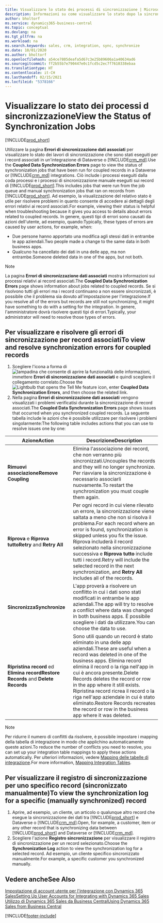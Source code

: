 ```yaml
---
title: Visualizzare lo stato dei processi di sincronizzazione | Microsoft Docs
description: Informazioni su come visualizzare lo stato dopo la sincronizzazione di record associati.
author: bholtorf
ms.service: dynamics365-business-central
ms.topic: conceptual
ms.devlang: na
ms.tgt_pltfrm: na
ms.workload: na
ms.search.keywords: sales, crm, integration, sync, synchronize
ms.date: 10/01/2020
ms.author: bholtorf
ms.openlocfilehash: a54ce7805deafa5d67c3e25b89606a1a40634ad6
ms.sourcegitcommit: ff2b55b7e790447e0c1fcd5c2ec7f7610338ebaa
ms.translationtype: HT
ms.contentlocale: it-CH
ms.lasthandoff: 02/15/2021
ms.locfileid: "5378166"
---
```

# <a name="view-the-status-of-synchronization-jobs"></a><span data-ttu-id="18607-103">Visualizzare lo stato dei processi d sincronizzazione</span><span class="sxs-lookup"><span data-stu-id="18607-103">View the Status of Synchronization Jobs</span></span>
[!INCLUDE[prod_short](includes/cc_data_platform_banner.md)]

<span data-ttu-id="18607-104">Utilizzare la pagina **Errori di sincronizzazione dati associati** per visualizzare lo stato dei lavori di sincronizzazione che sono stati eseguiti per i record associati in un'integrazione di Dataverse o [!INCLUDE[crm_md](includes/crm_md.md)].</span><span class="sxs-lookup"><span data-stu-id="18607-104">Use the **Coupled Data Synchronization Errors** page to view the status of synchronization jobs that have been run for coupled records in a Dataverse or [!INCLUDE[crm_md](includes/crm_md.md)] integrations.</span></span> <span data-ttu-id="18607-105">Ciò include i processi eseguiti dalla coda processi e i processi di sincronizzazione manuale eseguiti sui record di [!INCLUDE[prod_short](includes/prod_short.md)].</span><span class="sxs-lookup"><span data-stu-id="18607-105">This includes jobs that were run from the job queue and manual synchronization jobs that ran on records from [!INCLUDE[prod_short](includes/prod_short.md)].</span></span> <span data-ttu-id="18607-106">Ad esempio, la visualizzazione del relativo stato è utile per risolvere problemi in quanto consente di accedere ai dettagli degli errori relativi ai record associati.</span><span class="sxs-lookup"><span data-stu-id="18607-106">For example, viewing their status is helpful when troubleshooting because it gives you access to details about errors related to coupled records.</span></span> <span data-ttu-id="18607-107">In genere, questi tipi di errori sono causati da azioni dell'utente, ad esempio, quando:</span><span class="sxs-lookup"><span data-stu-id="18607-107">Typically, these types of errors are caused by user actions, for example, when:</span></span>  

* <span data-ttu-id="18607-108">Due persone hanno apportato una modifica agli stessi dati in entrambe le app aziendali.</span><span class="sxs-lookup"><span data-stu-id="18607-108">Two people made a change to the same data in both business apps.</span></span>
* <span data-ttu-id="18607-109">Qualcuno ha cancellato dei dati in una delle app, ma non entrambe.</span><span class="sxs-lookup"><span data-stu-id="18607-109">Someone deleted data in one of the apps, but not both.</span></span>

> [!Note]
> <span data-ttu-id="18607-110">La pagina **Errori di sincronizzazione dati associati** mostra informazioni sui processi relativi ai record associati.</span><span class="sxs-lookup"><span data-stu-id="18607-110">The **Coupled Data Synchronization Errors** page shows information about jobs related to coupled records.</span></span> <span data-ttu-id="18607-111">Se si risolvono tutti gli errori ma i record continuano a non essere sincronizzati, è possibile che il problema sia dovuto all'impostazione per l'integrazione.</span><span class="sxs-lookup"><span data-stu-id="18607-111">If you resolve all of the errors but records are still not synchronizing, it might have something to do with a setting for the integration.</span></span> <span data-ttu-id="18607-112">In genere, l'amministratore dovrà risolvere questi tipi di errori.</span><span class="sxs-lookup"><span data-stu-id="18607-112">Typically, your administrator will need to resolve those types of errors.</span></span>   

<!--

> [!VIDEO https://go.microsoft.com/fwlink/?linkid=2098171]

-->

## <a name="to-view-and-resolve-synchronization-errors-for-coupled-records"></a><span data-ttu-id="18607-113">Per visualizzare e risolvere gli errori di sincronizzazione per record associati</span><span class="sxs-lookup"><span data-stu-id="18607-113">To view and resolve synchronization errors for coupled records</span></span>
1. <span data-ttu-id="18607-114">Scegliere l'icona a forma di ![lampadina che consente di aprire la funzionalità delle informazioni](media/ui-search/search_small.png "Informazioni sull'operazione che si desidera eseguire"), immettere **Errori di sincronizzazione dati associati** e quindi scegliere il collegamento correlato.</span><span class="sxs-lookup"><span data-stu-id="18607-114">Choose the ![Lightbulb that opens the Tell Me feature](media/ui-search/search_small.png "Tell me what you want to do") icon, enter **Coupled Data Synchronization Errors**, and then choose the related link.</span></span>
2. <span data-ttu-id="18607-115">Nella pagina **Errori di sincronizzazione dati associati** vengono visualizzati i problemi verificatisi durante la sincronizzazione di record associati.</span><span class="sxs-lookup"><span data-stu-id="18607-115">The **Coupled Data Synchronization Errors** page shows issues that occurred when you synchronized coupled records.</span></span> <span data-ttu-id="18607-116">La seguente tabella include le azioni che è possibile utilizzare per risolvere i problemi singolarmente:</span><span class="sxs-lookup"><span data-stu-id="18607-116">The following table includes actions that you can use to resolve issues one by one:</span></span>

|<span data-ttu-id="18607-117">Azione</span><span class="sxs-lookup"><span data-stu-id="18607-117">Action</span></span>|<span data-ttu-id="18607-118">Descrizione</span><span class="sxs-lookup"><span data-stu-id="18607-118">Description</span></span>|
|----|----|
|<span data-ttu-id="18607-119">**Rimuovi associazione**</span><span class="sxs-lookup"><span data-stu-id="18607-119">**Remove Coupling**</span></span>|<span data-ttu-id="18607-120">Elimina l'associazione dei record, che non verranno più sincronizzati.</span><span class="sxs-lookup"><span data-stu-id="18607-120">Uncouples the records and they will no longer synchronize.</span></span> <span data-ttu-id="18607-121">Per riavviare la sincronizzazione è necessario associarli nuovamente.</span><span class="sxs-lookup"><span data-stu-id="18607-121">To restart the synchronization you must couple them again.</span></span> |
|<span data-ttu-id="18607-122">**Riprova** e **Riprova tutto**</span><span class="sxs-lookup"><span data-stu-id="18607-122">**Retry** and **Retry All**</span></span>|<span data-ttu-id="18607-123">Per ogni record in cui viene rilevato un errore, la sincronizzazione viene saltata a meno che non si risolva il problema.</span><span class="sxs-lookup"><span data-stu-id="18607-123">For each record where an error is found, synchronization is skipped unless you fix the issue.</span></span> <span data-ttu-id="18607-124">Riprova includerà il record selezionato nella sincronizzazione successiva e **Riprova tutto** include tutti i record.</span><span class="sxs-lookup"><span data-stu-id="18607-124">Retry will include the selected record in the next synchronization, and **Retry All** includes all of the records.</span></span>|
|<span data-ttu-id="18607-125">**Sincronizza**</span><span class="sxs-lookup"><span data-stu-id="18607-125">**Synchronize**</span></span>|<span data-ttu-id="18607-126">L'app proverà a risolvere un conflitto in cui i dati sono stati modificati in entrambe le app aziendali.</span><span class="sxs-lookup"><span data-stu-id="18607-126">The app will try to resolve a conflict where data was changed in both business apps.</span></span> <span data-ttu-id="18607-127">È possibile scegliere i dati da utilizzare.</span><span class="sxs-lookup"><span data-stu-id="18607-127">You can choose the data to use.</span></span>|
|<span data-ttu-id="18607-128">**Ripristina record** ed **Elimina record**</span><span class="sxs-lookup"><span data-stu-id="18607-128">**Restore Records** and **Delete Records**</span></span>|<span data-ttu-id="18607-129">Sono utili quando un record è stato eliminato in una delle app aziendali.</span><span class="sxs-lookup"><span data-stu-id="18607-129">These are useful when a record was deleted in one of the business apps.</span></span> <span data-ttu-id="18607-130">Elimina record elimina il record o la riga nell'app in cui è ancora presente.</span><span class="sxs-lookup"><span data-stu-id="18607-130">Delete Records deletes the record or row in the app where it still exists.</span></span> <span data-ttu-id="18607-131">Ripristina record ricrea il record o la riga nell'app aziendale in cui è stato eliminato.</span><span class="sxs-lookup"><span data-stu-id="18607-131">Restore Records recreates the record or row in the business app where it was deleted.</span></span>|

> [!NOTE]
> <span data-ttu-id="18607-132">Per ridurre il numero di conflitti da risolvere, è possibile impostare i mapping della tabella di integrazione in modo che applichino automaticamente queste azioni.</span><span class="sxs-lookup"><span data-stu-id="18607-132">To reduce the number of conflicts you need to resolve, you can set up your integration table mappings to apply these actions automatically.</span></span> <span data-ttu-id="18607-133">Per ulteriori informazioni, vedere [Mapping delle tabelle di integrazione](admin-how-to-modify-table-mappings-for-synchronization.md#mapping-integration-tables).</span><span class="sxs-lookup"><span data-stu-id="18607-133">For more information, [Mapping Integration Tables](admin-how-to-modify-table-mappings-for-synchronization.md#mapping-integration-tables).</span></span>

## <a name="to-view-the-synchronization-log-for-a-specific-manually-synchronized-record"></a><span data-ttu-id="18607-134">Per visualizzare il registro di sincronizzazione per uno specifico record (sincronizzato manualmente)</span><span class="sxs-lookup"><span data-stu-id="18607-134">To view the synchronization log for a specific (manually synchronized) record</span></span>
1. <span data-ttu-id="18607-135">Aprire, ad esempio, un cliente, un articolo o qualunque altro record che esegue la sincronizzazione dei dati tra [!INCLUDE[prod_short](includes/prod_short.md)] e Dataverse o [!INCLUDE[crm_md](includes/crm_md.md)].</span><span class="sxs-lookup"><span data-stu-id="18607-135">Open, for example, a customer, item or any other record that is synchronizing data between [!INCLUDE[prod_short](includes/prod_short.md)] and Dataverse or [!INCLUDE[crm_md](includes/crm_md.md)].</span></span>
2. <span data-ttu-id="18607-136">Scegliere l'azione **Registro sincronizzazione** per visualizzare il registro di sincronizzazione per un record selezionato.</span><span class="sxs-lookup"><span data-stu-id="18607-136">Choose the **Synchronization Log** action to view the synchronization log for a selected record.</span></span> <span data-ttu-id="18607-137">Ad esempio, un cliente specifico sincronizzato manualmente.</span><span class="sxs-lookup"><span data-stu-id="18607-137">For example, a specific customer you synchronized manually.</span></span>

## <a name="see-also"></a><span data-ttu-id="18607-138">Vedere anche</span><span class="sxs-lookup"><span data-stu-id="18607-138">See Also</span></span>  
[<span data-ttu-id="18607-139">Impostazione di account utente per l'integrazione con Dynamics 365 Sales</span><span class="sxs-lookup"><span data-stu-id="18607-139">Setting Up User Accounts for Integrating with Dynamics 365 Sales</span></span>](admin-setting-up-integration-with-dynamics-sales.md)  
[<span data-ttu-id="18607-140">Utilizzo di Dynamics 365 Sales da Business Central</span><span class="sxs-lookup"><span data-stu-id="18607-140">Using Dynamics 365 Sales from Business Central</span></span>](marketing-integrate-dynamicscrm.md)


[!INCLUDE[footer-include](includes/footer-banner.md)]